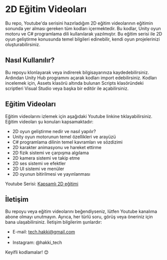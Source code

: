 # 2D Eğitim Videoları

Bu repo, Youtube'da serisini hazırladığım 2D eğitim videolarının eğitimin sonunda yer alması gereken tüm kodları içermektedir. Bu kodlar, Unity oyun motoru ve C# programlama dili kullanılarak yazılmıştır. Bu eğitim serisi ile 2D oyun geliştirme konusunda temel bilgileri edinebilir, kendi oyun projelerinizi oluşturabilirsiniz.

## Nasıl Kullanılır?

Bu repoyu klonlayarak veya indirerek bilgisayarınıza kaydedebilirsiniz. Ardından Unity Hub programını açarak kodları import edebilirsiniz. Kodları incelemek için, Assets klasörü altında bulunan Scripts klasöründeki scriptleri Visual Studio veya başka bir editör ile açabilirsiniz.

## Eğitim Videoları

Eğitim videolarını izlemek için aşağıdaki Youtube linkine tıklayabilirsiniz. Eğitim videoları şu konuları kapsamaktadır:

- 2D oyun geliştirme nedir ve nasıl yapılır?
- Unity oyun motorunun temel özellikleri ve arayüzü
- C# programlama dilinin temel kavramları ve sözdizimi
- 2D karakter animasyonu ve hareket ettirme
- 2D fizik sistemi ve çarpışma algılama
- 2D kamera sistemi ve takip etme
- 2D ses sistemi ve efektler
- 2D UI sistemi ve menüler
- 2D oyunun bitirilmesi ve yayınlanması

Youtube Serisi: [Kapsamlı 2D eğitimi](https://youtu.be/7-bGMio8xsk?si=h59Zdo-TfmHwxohd)

## İletişim

Bu repoyu veya eğitim videolarını beğendiyseniz, lütfen Youtube kanalıma abone olmayı unutmayın. Ayrıca, her türlü soru, görüş veya öneriniz için bana ulaşabilirsiniz. İletişim bilgilerim şunlardır:

- E-mail: tech.hakki@gmail.com 
- 
- Instagram: @hakki_tech

Keyifli kodlamalar! 😊
